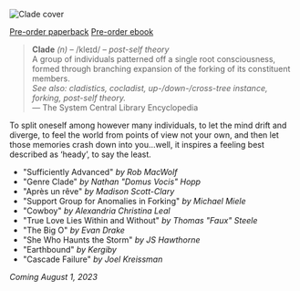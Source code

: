 ---
---

![Clade cover](/cover.png)

<p class="buy">
<a href="https://makyo-ink.square.site/product/clade-a-post-self-anthology/15?cp=true&sa=true&sbp=false&q=false" target="_blank">Pre-order paperback</a>
<a href="https://makyo.itch.io/clade">Pre-order ebook</a>
</p>

> **Clade** *(n)* – <span class="ipa">/kleɪd/</span> – *post-self theory*  
> A group of individuals patterned off a single root consciousness, formed through branching expansion of the forking of its constituent members.  
> *See also: cladistics, cocladist, up-/down-/cross-tree instance, forking, post-self theory.*  
> — The System Central Library Encyclopedia

To split oneself among however many individuals, to let the mind drift and diverge, to feel the world from points of view not your own, and then let those memories crash down into you…well, it inspires a feeling best described as ‘heady’, to say the least.

* "Sufficiently Advanced" *by Rob MacWolf*
* "Genre Clade" *by Nathan "Domus Vocis" Hopp*
* "Après un rêve" *by Madison Scott-Clary*
* "Support Group for Anomalies in Forking" *by Michael Miele*
* "Cowboy" *by Alexandria Christina Leal*
* "True Love Lies Within and Without" *by Thomas "Faux" Steele*
* "The Big O" *by Evan Drake*
* "She Who Haunts the Storm" *by JS Hawthorne*
* "Earthbound" *by Kergiby*
* "Cascade Failure" *by Joel Kreissman*

*Coming August 1, 2023*
